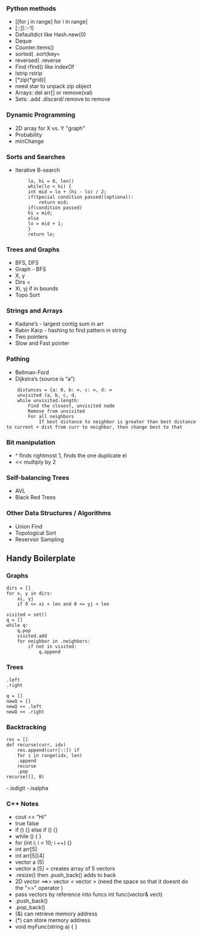 ### Python methods
- [[for j in range] for i in range]
- [::][::-1]
- Defaultdict		like Hash.new(0)
- Deque
- Counter.items()
- sorted(    .sort(key=
- reversed(    .reverse
- Find 	rfind()  	like indexOf
- lstrip rstrip
- [*zip(*grid)]
- need star to unpack zip object
- Arrays: del arr[] or remove(val) 
- Sets: .add .discard/.remove to remove 

### Dynamic Programming
- 2D array for X vs. Y "graph"
- Probability
- minChange

### Sorts and Searches
- Iterative B-search
```
        lo, hi = 0, len() 
        while(lo < hi) {
        int mid = lo + (hi - lo) / 2;
        if(Special condition passed)(optional):
            return mid; 
        if(condition passed)
        hi = mid;
        else 
        lo = mid + 1;
        }
        return lo;
```
### Trees and Graphs
- BFS, DFS
- Graph - BFS
- X, y
- Dirs = 
- Xi, yj if in bounds
- Topo Sort

### Strings and Arrays
- Kadane’s - largest contig sum in arr
- Rabin Karp - hashing to find pattern in string
- Two pointers
- Slow and Fast pointer

### Pathing
- Bellman-Ford
- Dijkstra’s
(source is “a”)
```
    distances = {a: 0, b: ∞, c: ∞, d: ∞
    unvisited (a, b, c, d,
    while unvisited.length:
        Find the closest, unvisited node 
        Remove from unvisited
        For all neighbors
            If best distance to neighbor is greater than best distance to current + dist from curr to neighbor, then change best to that
```
### Bit manipulation
- ^ finds rightmost 1, finds the one duplicate el
- << multiply by 2


### Self-balancing Trees
- AVL
- Black Red Trees

### Other Data Structures / Algorithms
- Union Find
- Topological Sort
- Reservoir Sampling

## Handy Boilerplate

### Graphs
```
dirs = []
for x, y in dirs:
    xi, yj
    if 0 <= xi < len and 0 <= yj < len
```
```
visited = set()
q = []
while q:
    q.pop
    visited.add
    for neighbor in .neighbors:
        if not in visited:
            q.append
```

### Trees
```
.left
.right

q = []
newQ = []
newQ << .left
newQ << .right
```

### Backtracking
```
res = []
def recurse(curr, idx)
    res.append(curr[::]) if
    for i in range(idx, len)
    .append
    recurse
    .pop
recurse([], 0)
```
-.isdigit
-.isalpha

### C++ Notes
- cout << "Hi"
- true false
- if () {} else if () {}
- while () { }
- for (int i; i < 10; i ++) {}
- int arr[5]
- int arr[5][4]
- vector <int> a (5) 
- vector <int> a [5] = creates array of 5 vectors 
- .resize() then .push_back() adds to back
- 2D vector ==>> vector < vector <int> > (need the space so that it doesnt do the ">>" operator )
- pass vectors by reference into funcs int func(vector<int>& vect)
- .push_back()
- .pop_back()
- (&) can retrieve memory address
- (*) can store memory address
- void myFunc(string a) { }